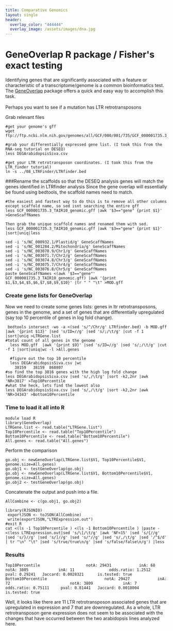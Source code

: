 ```yaml
---
title: Comparative Genomics
layout: single
header:
  overlay_color: "444444"
  overlay_image: /assets/images/dna.jpg
---
```



# GeneOverlap R package / Fisher's exact testing
Identifying genes that are significantly associated with a feature or characteristic of a transcriptome/genome is a common bioinformatics test. <br/>
The [GeneOverlap]("https://www.rdocumentation.org/packages/GeneOverlap/versions/1.8.0") package offers a quick and easy way to accomplish this task.<br/>
<br/>
Perhaps you want to see if a mutation has LTR retrotransposons

Grab relevant files
```
#get your genome's gff
wget ftp://ftp.ncbi.nlm.nih.gov/genomes/all/GCF/000/001/735/GCF_000001735.3_TAIR10/GCF_000001735.3_TAIR10_genomic.gff.gz

#grab your differentially expressed gene list. (I took this from the RNA-seq tutorial on DESEQ)
less DEGArabidopsisSiva.csv

#get your LTR retrotransposon coordinates. (I took this from the LTR_finder tutorial)
ln -s ../08_LTRFinder/LTRfinder.bed
```

###Rename the scaffolds so that the DESEQ analysis genes  will match the genes identified in LTRfinder analysis
Since the gene overlap will essentially be found using bedtools, the scaffold names need to match.
```
#the easiest and fastest way to do this is to remove all other columns except scaffold name, so sed isnt searching the entire gff
less GCF_000001735.3_TAIR10_genomic.gff |awk '$3=="gene" {print $1}' >GeneScaffNames

Then grab the unique scaffold names and renamed them with sed.
less GCF_000001735.3_TAIR10_genomic.gff |awk '$3=="gene" {print $1}' |sort|uniq|less

sed -i 's/NC_000932.1/Plastid/g' GeneScaffNames
sed -i 's/NC_001284.2/Mitochondria/g' GeneScaffNames
sed -i 's/NC_003070.9/Chr1/g' GeneScaffNames
sed -i 's/NC_003071.7/Chr2/g' GeneScaffNames
sed -i 's/NC_003074.8/Chr3/g' GeneScaffNames
sed -i 's/NC_003075.7/Chr4/g' GeneScaffNames
sed -i 's/NC_003076.8/Chr5/g' GeneScaffNames
paste GeneScaffNames <(awk '$3=="gene"' GCF_000001735.3_TAIR10_genomic.gff) |awk '{print $1,$3,$4,$5,$6,$7,$8,$9,$10}' |tr " " "\t" >MOD.gff
```


### Create gene lists for GeneOverlap
Now we need to create some genes lists: genes in ltr retrotransposons, genes in the genome, and a set of genes that are differentially upregulated (say top 10 percentile of genes in log fold change).
```
 bedtools intersect -wo -a <(sed 's/^/Chr/g' LTRfinder.bed) -b MOD.gff  |awk '{print $13}' |sed 's/ID=//g' |sed 's/;/\t/g' |cut -f 1 |sort|uniq >LTRGene.list
#total count of all genes in the genome
  less MOD.gff  |awk '{print $9}' |sed 's/ID=//g' |sed 's/;/\t/g' |cut -f 1 |sort|uniq|wc -l >All.genes

  #figure out the top 10 percentile
  less DEGArabidopsisSiva.csv |wc
    38159   38159  868807
#so find the top 3816 genes with the high log fold change
less DEGArabidopsisSiva.csv |sed 's/,/\t/g' |sort -k2,2nr |awk 'NR<3817' >Top10Percentile
#what the heck, lets find the lowest also
less DEGArabidopsisSiva.csv |sed 's/,/\t/g' |sort -k2,2nr |awk 'NR>34343' >Bottom10Percentile
```

### Time to load it all into R

```
module load R
library(GeneOverlap)
LTRGene.list <- read.table("LTRGene.list")
Top10Percentile <- read.table("Top10Percentile")
Bottom10Percentile <- read.table("Bottom10Percentile")
All.genes <- read.table("All.genes")
```
Perform the comparison
```
go.obj <- newGeneOverlap(LTRGene.list$V1, Top10Percentile$V1, genome.size=All.genes)
go.obj1 <- testGeneOverlap(go.obj)
go.obj <- newGeneOverlap(LTRGene.list$V1, Bottom10Percentile$V1, genome.size=All.genes)
go.obj2 <- testGeneOverlap(go.obj)
```
Concatenate the output and push into a file.
```
AllCombine <- c(go.obj1, go.obj2)

library(RJSONIO)
 exportJSON <- toJSON(AllCombine)
 write(exportJSON,"LTRExpression.out")
#exit R
cat <(ls -1 Top10Percentile ) <(ls -1 Bottom10Percentile ) |paste - <(less LTRExpression.out|sed 's/\[/\t/g' |awk 'NF<15' |sed 's/{//g' |sed 's/}//g' |sed 's/]//g' |sed 's/"//g' |sed 's/,/\t/g' |sed '/^$/d' | tr "\n" "\t" |sed 's/true/true\n/g' |sed 's/false/false\n/g') |less
 ```
 ### Results
 ```
 Top10Percentile                    notA: 29431            inA: 68                          notA: 3805             inA: 11               odds.ratio: 1.2512      pval: 0.29241   Jaccard: 0.0028321      is.tested: true
Bottom10Percentile                         notA: 29427            inA: 72                          notA: 3809             inA: 7                odds.ratio: 0.75111     pval: 0.81441   Jaccard: 0.0018004      is.tested: true

 ```
 Well, it looks like there are 11 LTR retrotransposon associated genes that are upregulated in expression and 7 that are downregulated.  As a whole, LTR retrotransposon gene expression does not seem to be associated with the changes that have occurred between the two arabidopsis lines analyzed here.   
